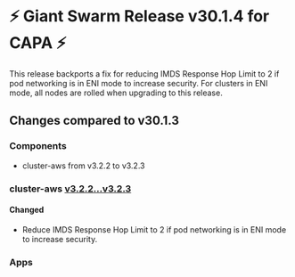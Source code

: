 # :zap: Giant Swarm Release v30.1.4 for CAPA :zap:

This release backports a fix for reducing IMDS Response Hop Limit to 2 if pod networking is in ENI mode to increase security. For clusters in ENI mode, all nodes are rolled when upgrading to this release.

## Changes compared to v30.1.3

### Components

- cluster-aws from v3.2.2 to v3.2.3

### cluster-aws [v3.2.2...v3.2.3](https://github.com/giantswarm/cluster-aws/compare/v3.2.2...v3.2.3)

#### Changed

- Reduce IMDS Response Hop Limit to 2 if pod networking is in ENI mode to increase security.

### Apps
